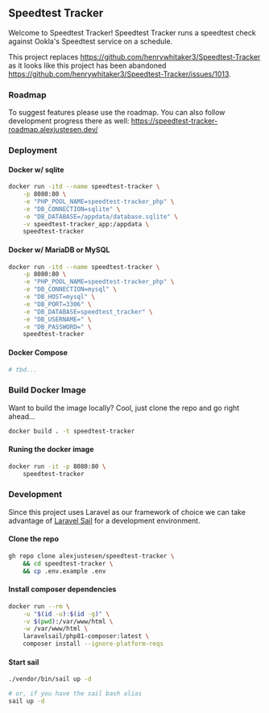 ## Speedtest Tracker

Welcome to Speedtest Tracker! Speedtest Tracker runs a speedtest check against Ookla's Speedtest service on a schedule.

This project replaces https://github.com/henrywhitaker3/Speedtest-Tracker as it looks like this project has been abandoned https://github.com/henrywhitaker3/Speedtest-Tracker/issues/1013.

### Roadmap
To suggest features please use the roadmap. You can also follow development progress there as well: https://speedtest-tracker-roadmap.alexjustesen.dev/


### Deployment

#### Docker w/ sqlite
```bash
docker run -itd --name speedtest-tracker \
    -p 8080:80 \
    -e "PHP_POOL_NAME=speedtest-tracker_php" \
    -e "DB_CONNECTION=sqlite" \
    -e "DB_DATABASE=/appdata/database.sqlite" \
    -v speedtest-tracker_app:/appdata \
    speedtest-tracker
```

#### Docker w/ MariaDB or MySQL
```bash
docker run -itd --name speedtest-tracker \
    -p 8080:80 \
    -e "PHP_POOL_NAME=speedtest-tracker_php" \
    -e "DB_CONNECTION=mysql" \
    -e "DB_HOST=mysql" \
    -e "DB_PORT=3306" \
    -e "DB_DATABASE=speedtest_tracker" \
    -e "DB_USERNAME=" \
    -e "DB_PASSWORD=" \
    speedtest-tracker
```

#### Docker Compose
```bash
# tbd...
```


### Build Docker Image
Want to build the image locally? Cool, just clone the repo and go right ahead...

```bash
docker build . -t speedtest-tracker
```

#### Runing the docker image
```bash
docker run -it -p 8080:80 \
    speedtest-tracker
```

### Development

Since this project uses Laravel as our framework of choice we can take advantage of [Laravel Sail](https://laravel.com/docs/9.x/sail) for a development environment.

#### Clone the repo

```bash
gh repo clone alexjustesen/speedtest-tracker \
    && cd speedtest-tracker \
    && cp .env.example .env
```

#### Install composer dependencies
```bash
docker run --rm \
    -u "$(id -u):$(id -g)" \
    -v $(pwd):/var/www/html \
    -w /var/www/html \
    laravelsail/php81-composer:latest \
    composer install --ignore-platform-reqs
```

#### Start sail
```bash
./vendor/bin/sail up -d

# or, if you have the sail bash alias
sail up -d
```
